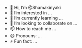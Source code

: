 - 👋 Hi, I’m @Shamakinyaki
- 👀 I’m interested in ...
- 🌱 I’m currently learning ...
- 💞️ I’m looking to collaborate on ...
- 📫 How to reach me ...
- 😄 Pronouns: ...
- ⚡ Fun fact: ...

<!---
Shamakinyaki/Shamakinyaki is a ✨ special ✨ repository because its `README.md` (this file) appears on your GitHub profile.
You can click the Preview link to take a look at your changes.
--->
